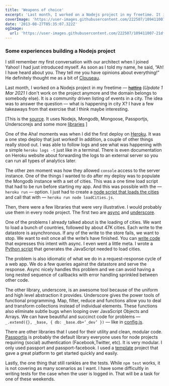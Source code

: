 ```yaml
---
title: 'Weapons of choice'
excerpt: 'Last month, I worked on a Nodejs project in my freetime. It is a community driven listing of events in a city. The idea was to answer the question — what is happening in city X? I have a few takeaways from that exercise that I think maybe interesting.'
coverImage: 'https://user-images.githubusercontent.com/222507/109411007-21dfad00-799f-11eb-8ac8-b89cd3f8c2c0.jpg'
date: '2013-08-27T05:35:07.322Z'
ogImage:
  url: 'https://user-images.githubusercontent.com/222507/109411007-21dfad00-799f-11eb-8ac8-b89cd3f8c2c0.jpg'
---
```


### Some experiences building a Nodejs project

I still remember my first conversation with our architect when I joined Yahoo! I had just introduced myself. As soon as I told my name, he said, “Ah! I have heard about you. They tell me you have opinions about everything!” He definitely thought me as a bit of [Clouseau](http://en.wikipedia.org/wiki/Inspector_Clouseau).

Last month, I worked on a Nodejs project in my freetime — <strike>[hattira](http://hattira.com/)</strike> (*Update 1 Mar 2021* I don't work on the project anymore and the domain belongs to somebody else). It is a community driven listing of events in a city. The idea was to answer the question — what is happening in city X? I have a few takeaways from that exercise that I think maybe interesting.

[This is the [source](https://github.com/caulagi/hattira). It uses Nodejs, Mongodb, Mongoose, Passportjs, Underscorejs and some more [libraries](https://github.com/caulagi/hattira/blob/master/package.json) ]

One of the Aha! moments was when I did the first deploy on [Heroku](https://www.heroku.com/). It was a one step deploy that just worked! In addition, a couple of other things really stood out. I was able to follow logs and see what was happening with a simple `heroku logs -t` just like in a terminal. There is even documentation on Heroku website about forwarding the logs to an external server so you can run all types of analytics later.

The other zen moment was how they allowed `console` access to the server instance. One of the things I wanted to do after my deploy was to populate the Mongodb instance with a set of cities. This was a one time load script that had to be run before starting my app. And this was possible with the — `heroku run` — option. I just had to create a [node script that loads the cities](https://github.com/caulagi/sntd/blob/fb1f437a8ec65e51839357e74dc2a7cac86b5928/data/loadCities.js) and call that with — `heroku run node loadCities.js`.

Then, there were a few libraries that were very illustrative. I would probably use them in every node project. The first two are [async](https://github.com/caolan/async) and [underscore](http://underscorejs.org/).

One of the problems I already talked about is the loading of cities. We want to load a bunch of countries, followed by about 47K cities. Each write to the datastore is asynchronous. If any of the write to the store fails, we want to stop. We want to exit once all the write’s have finished. You can [write code](https://github.com/caulagi/sntd/blob/fb1f437a8ec65e51839357e74dc2a7cac86b5928/data/loadCities.js) that expresses this intent with async. I even went a little meta. I wrote a [Python script](https://github.com/caulagi/sntd/blob/fb1f437a8ec65e51839357e74dc2a7cac86b5928/data/load.py) that generates the JavaScript needed to load cities.

The problem is also idiomatic of what we do in a request-response cycle of a web app. We do a few queries against the datastore and serve the response. Async nicely handles this problem and we can avoid having a long nested sequence of callbacks with error handling sprinkled between other code.

The other library, underscore, is an awesome tool because of the uniform and high level abstraction it provides. Underscore gives the power tools of functional programming. Map, filter, reduce and functions allow you to deal and transform collections instead of individual elements. These functions also eliminate subtle bugs when looping over JavaScript Objects and Arrays. We can have beautiful and succinct code for problems — `_.extend({}, _base, { db: _base.db+’_dev’ })` — like in [config.js](https://github.com/caulagi/sntd/blob/master/config/config.js).

There are other libraries that I used for their utility and clean, modular code. [Passportjs](http://passportjs.org/) is probably the default library everyone uses for node projects requiring (social) authentication (Facebook,Twitter, etc). It is very modular. I only used passport and passport-facebook. I used a [template](https://github.com/madhums/node-express-mongoose-demo) project that gave a great platform to get started quickly and easily.

Lastly, the one thing that still rankles are the tests. While `npm test` works, it is not covering as many scenarios as I want. I have some difficultly in writing tests for the case when the user is logged in. That will be a task for one of these weekends.
